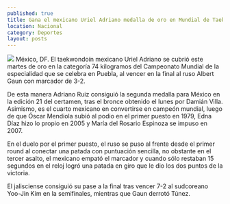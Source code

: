 ```yaml
---
published: true
title: Gana el mexicano Uriel Adriano medalla de oro en Mundial de Taekwondo
location: Nacional
category: Deportes
layout: posts
---
```


![](http://i.imgur.com/rGFNxhfm.jpg)
México, DF. El taekwondoín mexicano Uriel Adriano se cubrió este martes de oro en la categoría 74 kilogramos del Campeonato Mundial de la especialidad que se celebra en Puebla, al vencer en la final al ruso Albert Gaun con marcador de 3-2.

De esta manera Adriano Ruiz consiguió la segunda medalla para México en la edición 21 del certamen, tras el bronce obtenido el lunes por Damián Villa. Asimismo, es el cuarto mexicano en convertirse en campeón mundial, luego de que Óscar Mendiola subió al podio en el primer puesto en 1979, Edna Díaz hizo lo propio en 2005 y María del Rosario Espinoza se impuso en 2007.

En el duelo por el primer puesto, el ruso se puso al frente desde el primer round al conectar una patada con puntuación sencilla, no obstante en el tercer asalto, el mexicano empató el marcador y cuando sólo restaban 15 segundos en el reloj logró una patada en giro que le dio los dos puntos de la victoria.

El jalisciense consiguió su pase a la final tras vencer 7-2 al sudcoreano Yoo-Jin Kim en la semifinales, mientras que Gaun derrotó Túnez.

